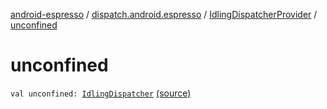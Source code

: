 [android-espresso](../../index.md) / [dispatch.android.espresso](../index.md) / [IdlingDispatcherProvider](index.md) / [unconfined](./unconfined.md)

# unconfined

`val unconfined: `[`IdlingDispatcher`](../-idling-dispatcher/index.md) [(source)](https://github.com/RBusarow/Dispatch/tree/master/android-espresso/src/main/java/dispatch/android/espresso/IdlingDispatcherProvider.kt#L36)